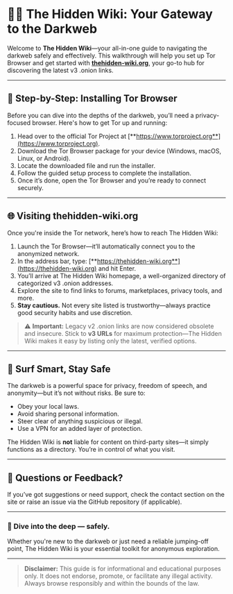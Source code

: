 
# 🕵️‍♂️ **The Hidden Wiki: Your Gateway to the Darkweb**

Welcome to **The Hidden Wiki**—your all-in-one guide to navigating the darkweb safely and effectively. This walkthrough will help you set up Tor Browser and get started with [**thehidden-wiki.org**](https://thehidden-wiki.org), your go-to hub for discovering the latest v3 .onion links.

---

## 🔧 Step-by-Step: Installing Tor Browser

Before you can dive into the depths of the darkweb, you’ll need a privacy-focused browser. Here's how to get Tor up and running:

1. Head over to the official Tor Project at [**https://www.torproject.org**](https://www.torproject.org).
2. Download the Tor Browser package for your device (Windows, macOS, Linux, or Android).
3. Locate the downloaded file and run the installer.
4. Follow the guided setup process to complete the installation.
5. Once it’s done, open the Tor Browser and you’re ready to connect securely.

---

## 🌐 Visiting thehidden-wiki.org

Once you're inside the Tor network, here’s how to reach The Hidden Wiki:

1. Launch the Tor Browser—it’ll automatically connect you to the anonymized network.
2. In the address bar, type: [**https://thehidden-wiki.org**](https://thehidden-wiki.org) and hit Enter.
3. You’ll arrive at The Hidden Wiki homepage, a well-organized directory of categorized v3 .onion addresses.
4. Explore the site to find links to forums, marketplaces, privacy tools, and more.
5. **Stay cautious.** Not every site listed is trustworthy—always practice good security habits and use discretion.

> ⚠️ **Important:** Legacy v2 .onion links are now considered obsolete and insecure. Stick to **v3 URLs** for maximum protection—The Hidden Wiki makes it easy by listing only the latest, verified options.

---

## 🧠 Surf Smart, Stay Safe

The darkweb is a powerful space for privacy, freedom of speech, and anonymity—but it’s not without risks. Be sure to:

- Obey your local laws.
- Avoid sharing personal information.
- Steer clear of anything suspicious or illegal.
- Use a VPN for an added layer of protection.

The Hidden Wiki is **not** liable for content on third-party sites—it simply functions as a directory. You’re in control of what you visit.

---

## 💬 Questions or Feedback?

If you’ve got suggestions or need support, check the contact section on the site or raise an issue via the GitHub repository (if applicable).

---

### 🌌 Dive into the deep — safely.

Whether you're new to the darkweb or just need a reliable jumping-off point, The Hidden Wiki is your essential toolkit for anonymous exploration.

---

> **Disclaimer:** This guide is for informational and educational purposes only. It does not endorse, promote, or facilitate any illegal activity. Always browse responsibly and within the bounds of the law.
